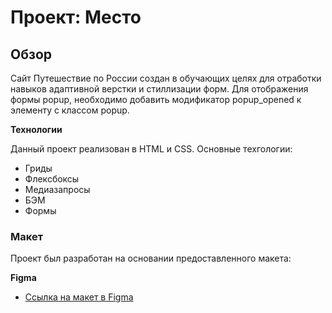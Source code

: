 # Проект: Место

## Обзор

Сайт Путешествие по России создан в обучающих целях для отработки навыков адаптивной верстки и стиллизации форм.
Для отображения формы popup, необходимо добавить модификатор popup_opened к элементу с классом popup.

**Технологии**

Данный проект реализован в HTML и CSS. Основные техгологии:

* Гриды
* Флексбоксы
* Медиазапросы
* БЭМ
* Формы

### Макет

Проект был разработан на основании предоставленного макета:

**Figma**

* [Ссылка на макет в Figma](https://www.figma.com/file/2cn9N9jSkmxD84oJik7xL7/JavaScript.-Sprint-4?node-id=0%3A1)
